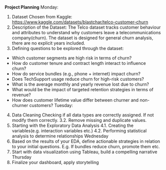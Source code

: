 **Project Planning**
Monday:
1. Dataset Chosen from Kaggle: https://www.kaggle.com/datasets/blastchar/telco-customer-churn
2. Description of the Dataset: The Telco dataset tracks customer behaviour and attributes to understand why customers leave a telecommunications company(churn).
The dataset is designed for general churn analysis, there are no explicit years included.
3. Defining questions to be explored through the dataset:
  - Which customer segments are high risk in terms of churn?
  - How do customer tenure and contract length interact to influence churn?
  - How do service bundles (e.g., phone + internet) impact churn?
  - Does TechSupport usage reduce churn for high-risk customers?
  - What is the average monthly and yearly revenue lost due to churn?
  - What would be the impact of targeted retention strategies in terms of revenue?
  - How does customer lifetime value differ between churner and non-churner customers?
Tuesday:
4. Data Cleaning
   Checking if all data types are correctly assigned. If not modify them correctly.
3.2. Remove missing and duplicate values.
5. Starting with the Exploratory Data Analysis
4.1. Creating the variables(e.g. interaction variables etc.)
4.2. Performing statistical analysis to determine relationships
Wednesday
6. Based on the results of your EDA, define actionable strategies in relation to your initial questions.
E.g. If bundles reduce churn, promote them etc.
7. Start with data visualization using Tableau, build a compelling narrative
Thursday
8. Finalize your dashboard, apply storytelling

